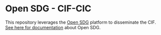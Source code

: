 # Open SDG - CIF-CIC

This repository leverages the [Open SDG](https://github.com/open-sdg/open-sdg) platform to disseminate the CIF. [See here for documentation](https://open-sdg.readthedocs.io) about Open SDG.


